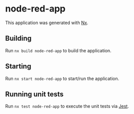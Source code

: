 # node-red-app

This application was generated with [Nx](https://nx.dev).

## Building

Run `nx build node-red-app` to build the application.

## Starting

Run `nx start node-red-app` to start/run the application.

## Running unit tests

Run `nx test node-red-app` to execute the unit tests via [Jest](https://jestjs.io).
